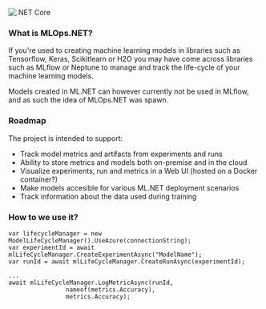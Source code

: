 ![.NET Core](https://github.com/aslotte/MLOps.NET/workflows/.NET%20Core/badge.svg)

### What is MLOps.NET?
If you're used to creating machine learning models in libraries such as Tensorflow, Keras, Scikitlearn or H2O you may have come across libraries such as MLflow or Neptune to manage and track the life-cycle of your machine learning models. 

Models created in ML.NET can however currently not be used in MLflow, and as such the idea of MLOps.NET was spawn.

### Roadmap
The project is intended to support:
- Track model metrics and artifacts from experiments and runs
- Ability to store metrics and models both on-premise and in the cloud
- Visualize experiments, run and metrics in a Web UI (hosted on a Docker container?)
- Make models accesible for various ML.NET deployment scenarios
- Track information about the data used during training

### How to we use it?

```
var lifecycleManager = new ModelLifeCycleManager().UseAzure(connectionString);
var experimentId = await mlLifeCycleManager.CreateExperimentAsync("ModelName");
var runId = await mlLifeCycleManager.CreateRunAsync(experimentId);

...
await mlLifeCycleManager.LogMetricAsync(runId,
                nameof(metrics.Accuracy),
                metrics.Accuracy);
```

